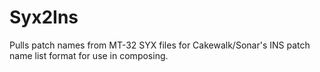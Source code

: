 # Syx2Ins
Pulls patch names from MT-32 SYX files for Cakewalk/Sonar's INS patch name list format for use in composing.

